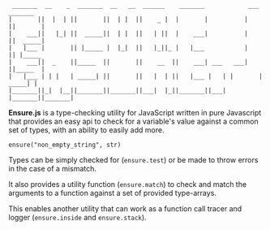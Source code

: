 
     _______  __    _  _______  __   __  ______    _______            ___  _______ 
    |       ||  |  | ||       ||  | |  ||    _ |  |       |          |   ||       |
    |    ___||   |_| ||  _____||  | |  ||   | ||  |    ___|          |   ||  _____|
    |   |___ |       || |_____ |  |_|  ||   |_||_ |   |___           |   || |_____ 
    |    ___||  _    ||_____  ||       ||    __  ||    ___| ___   ___|   ||_____  |
    |   |___ | | |   | _____| ||       ||   |  | ||   |___ |   | |       | _____| |
    |_______||_|  |__||_______||_______||___|  |_||_______||___| |_______||_______|


**Ensure.js** is a type-checking utility for JavaScript written in pure
Javascript that provides an easy api to check for a variable's value
against a common set of types, with an ability to easily add more.

    ensure("non_empty_string", str)

Types can be simply checked for (`ensure.test`) or be made to throw
errors in the case of a mismatch.

It also provides a utility function (`ensure.match`) to check and match
the arguments to a function against a set of provided type-arrays.

This enables another utility that can work as a function call tracer
and logger (`ensure.inside` and `ensure.stack`).
